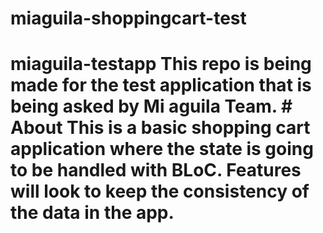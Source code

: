 # miaguila-shoppingcart-test
# miaguila-testapp This repo is being made for the test application that is being asked by Mi aguila Team.  # About This is a basic shopping cart application where the state is going to be handled with BLoC. Features will look to keep the consistency of the data in the app. 
